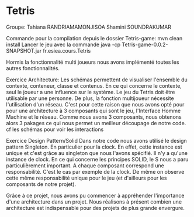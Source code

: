 # Tetris

Groupe: 
Tahiana RANDRIAMAMONJISOA
Shamini SOUNDRAKUMAR

Commande pour la compilation depuis le  dossier Tetris-game:  mvn clean install
Lancer le jeu avec la commande java -cp Tetris-game-0.0.2-SNAPSHOT.jar fr.esiea.cours.Tetris

Hormis la fonctionnalité multi joueurs nous avons implémenté toutes les autres fonctionnalités.

Exercice Architecture:
Les schémas permettent de visualiser l'ensemble du contexte, conteneur, classe et contenus.
En ce qui concerne le contexte, seul le joueur a une influence sur le système.
Le jeu du Tetris doit être utilisable par une personne. De plus, la fonction multijoueur nécessite l'utilisation d'un réseau.
C'est pour cette raison que nous avons opté pour pour une architecture à 3 composants qui sont le jeu, l'Interface Homme Machine et le réseau. Comme nous avons 3 composants, nous obtenons alors 3 pakages ce qui nous permet un meilleur découpage de notre code.
cf les schémas pour voir les interactions

Exercice Design Pattern/Solid
Dans notre code nous avons utilisé le design pattern Singleton. En particulier pour la clock. En effet, cette instance est unique et c'est grâce au singleton que nous l'avons spécifié. Il n'y a qu'une instance de clock.
En ce qui concerne les principes SOLID, le S nous a paru particulièrement important. 
A chaque composant correspond une responsabilité.
C'est le cas par exemple de la clock. 
De même on observe cette même responsabilité unique pour le jeu (et d'ailleurs pour les composants de notre projet).

Grâce à ce projet, nous avons pu commencer à appréhender l'importance d'une architecture dans un projet. Nous réalisons à présent combien une architecture est indispensable pour des projets de plus grande envergure.
